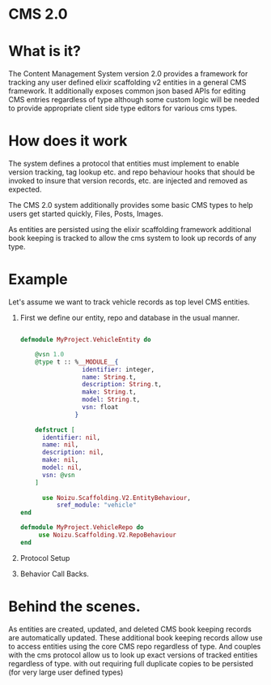 CMS 2.0
==============

# What is it?
The Content Management System version 2.0 provides a framework for tracking any user defined elixir scaffolding v2 entities
in a general CMS framework. It additionally exposes common json based APIs for editing CMS entries regardless of type although
some custom logic will be needed to provide appropriate client side type editors for various cms types. 

# How does it work
 
The system defines a protocol that entities must implement to enable version tracking, tag lookup etc. and repo behaviour 
hooks that should be invoked to insure that version records, etc. are injected and removed as expected. 

The CMS 2.0 system additionally provides some basic CMS types to help users get started quickly, Files, Posts, Images.
 
As entities are persisted using the elixir scaffolding framework additional book keeping is tracked to allow the cms system to 
look up records of any type. 
 
# Example 

Let's assume we want to track vehicle records as top level CMS entities.

1. First we define our entity, repo and database in the usual manner. 
    
    ```elixir
    
    defmodule MyProject.VehicleEntity do 
    
        @vsn 1.0
        @type t :: %__MODULE__{
                     identifier: integer,                 
                     name: String.t,
                     description: String.t,
                     make: String.t,
                     model: String.t,                 
                     vsn: float
                   }
      
        defstruct [
          identifier: nil,
          name: nil,
          description: nil,
          make: nil,
          model: nil,
          vsn: @vsn
        ]
        
          use Noizu.Scaffolding.V2.EntityBehaviour,
              sref_module: "vehicle"
    end
    
    defmodule MyProject.VehicleRepo do 
         use Noizu.Scaffolding.V2.RepoBehaviour
    end
    
    ``` 
2. Protocol Setup
3. Behavior Call Backs. 

# Behind the scenes. 
As entities are created, updated, and deleted CMS book keeping records are automatically updated. 
These additional book keeping records allow use to access entities using the core CMS repo regardless of type.
And couples with the cms protocol allow us to look up exact versions of tracked entities regardless of type. 
with out requiring full duplicate copies to be persisted (for very large user defined types) 
